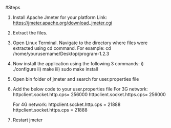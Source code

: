 #Steps

1. Install Apache Jmeter for your platform
Link: https://jmeter.apache.org/download_jmeter.cgi

2. Extract the files.

3. Open Linux Terminal. Navigate to the directory where files were extracted using cd command.
   For example: cd /home/yourusername/Desktop/program-1.2.3

3. Now install the application using the following 3 commands:
	 i)  ./configure
	ii)  make
   iii)  sudo make install

4. Open bin folder of jmeter and search for user.properties file

5. Add the below code to your user.properties file
   For 3G network: 
   httpclient.socket.http.cps= 256000
   httpclient.socket.https.cps= 256000
   
   For 4G network:
   httpclient.socket.http.cps = 21888
   httpclient.socket.https.cps = 21888
  
6. Restart jmeter


   